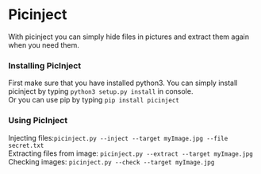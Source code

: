 # Picinject
With picinject you can simply hide files in pictures and extract them again when you need them.

### Installing PicInject
First make sure that you have installed python3.
You can simply install picinject by typing ```python3 setup.py install``` in console.  
Or you can use pip by typing ```pip install picinject```


### Using PicInject

Injecting files:```picinject.py --inject --target myImage.jpg --file secret.txt```  
Extracting files from image: ```picinject.py --extract --target myImage.jpg```  
Checking images: ```picinject.py --check --target myImage.jpg```

